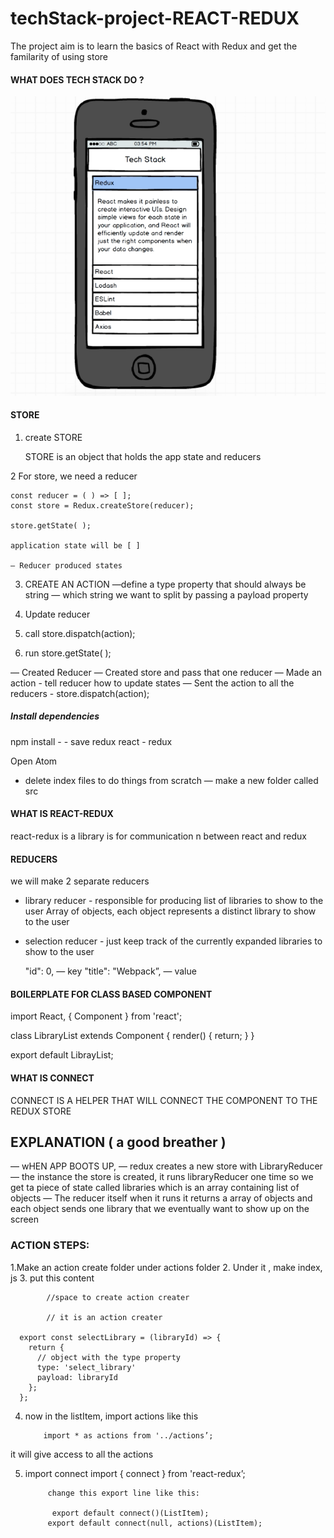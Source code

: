 # techStack-project-REACT-REDUX

The project aim is to learn the basics of React with Redux and get the familarity of using store

#### WHAT DOES TECH STACK DO ?

![alt text](https://github.com/tanu2626/techStack-project-REACT-REDUX/blob/master/images/Screenshot%202017-04-03%2020.57.58.png)

#### STORE

1. create STORE

    STORE is an object that holds the app state and reducers

2 For store, we need a reducer

    const reducer = ( ) => [ ];
    const store = Redux.createStore(reducer);

    store.getState( );

    application state will be [ ]

    — Reducer produced states

3. CREATE AN ACTION
    —define a type property that should always be string
    — which string we want to split by passing a payload property

4. Update reducer
5. call store.dispatch(action);
6. run store.getState( );

— Created Reducer
— Created store and pass that one reducer
— Made an action - tell reducer how to update states
—  Sent the action to all the reducers
       - store.dispatch(action);


##### Install dependencies

npm install - - save redux react - redux

Open Atom
- delete index files to do things from scratch
— make a new folder called src

#### WHAT IS REACT-REDUX
react-redux is a library is for communication n between react and redux

#### REDUCERS

we will make 2 separate reducers
 - library reducer - responsible for producing list of libraries to show to the user
    Array of objects, each object represents a distinct library to show to the user

- selection reducer - just keep track of the currently expanded libraries to show to the user


    "id": 0,                          — key
     "title": "Webpack”,     — value
 
 #### BOILERPLATE FOR CLASS BASED COMPONENT

import React, { Component } from 'react';

class LibraryList extends Component {
  render() {
    return;
  }
}

export default LibrayList;


#### WHAT IS CONNECT

CONNECT IS A HELPER THAT WILL CONNECT THE COMPONENT TO THE REDUX STORE

## EXPLANATION ( a good breather )

— wHEN APP BOOTS UP,
— redux creates a new store with LibraryReducer
— the instance the store is created, it runs libraryReducer one time so we get ta piece of state called
    libraries which is an array containing list of objects
— The reducer itself when it runs it returns a array of objects and each object sends one library that we eventually want to
    show up on the screen
    
 ### ACTION STEPS:
 
1.Make an action create folder under actions folder
2. Under it  , make index, js
3. put this content

            //space to create action creater

            // it is an action creater
            
      export const selectLibrary = (libraryId) => {
        return {
          // object with the type property
          type: 'select_library'
          payload: libraryId
        };
      };


4. now in the listItem, import actions like this
            
           import * as actions from '../actions’;
 
 it will give access to all the actions

5. import connect
            import { connect } from 'react-redux’;
        
            change this export line like this:
            
             export default connect()(ListItem);
            export default connect(null, actions)(ListItem);


